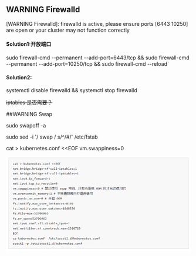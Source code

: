 ## WARNING Firewalld

[WARNING Firewalld]: firewalld is active, please ensure ports [6443 10250] are open or your cluster may not function correctly

#### Solution1:开放端口
sudo firewall-cmd --permanent --add-port=6443/tcp && sudo firewall-cmd --permanent --add-port=10250/tcp && sudo firewall-cmd --reload`

#### Solution2:
systemctl disable firewalld && systemctl stop firewalld

~~iptables 是否需要？~~

##WARNING Swap

sudo swapoff -a

sudo sed -i '/ swap / s/^/#/' /etc/fstab

cat > kubernetes.conf <<EOF
vm.swappiness=0



![](/assets/k8s-kernel.png)



